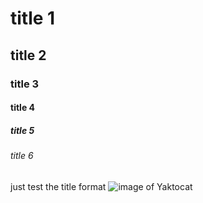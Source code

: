 # title 1
## title 2
### title 3
#### title 4
##### title 5
###### title 6
just test the title format
![image of Yaktocat](https://octodex.github.com/images/yaktocat.png)
